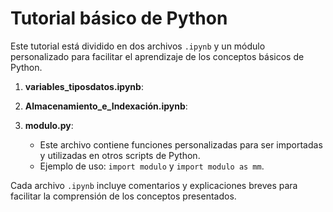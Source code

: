 # Tutorial básico de Python


Este tutorial está dividido en dos archivos `.ipynb` y un módulo personalizado para facilitar el aprendizaje de los conceptos básicos de Python. 

1. **variables_tiposdatos.ipynb**:

2. **Almacenamiento_e_Indexación.ipynb**:

3. **modulo.py**:
   - Este archivo contiene funciones personalizadas para ser importadas y utilizadas en otros scripts de Python.
   - Ejemplo de uso: `import modulo` y `import modulo as mm`.

Cada archivo `.ipynb` incluye comentarios y explicaciones breves para facilitar la comprensión de los conceptos presentados. 
